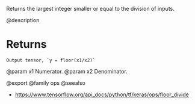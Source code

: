 Returns the largest integer smaller or equal to the division of inputs.

@description

# Returns
    Output tensor, `y = floor(x1/x2)`

@param x1 Numerator.
@param x2 Denominator.

@export
@family ops
@seealso
+ <https://www.tensorflow.org/api_docs/python/tf/keras/ops/floor_divide>
